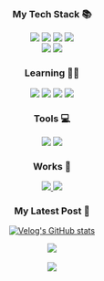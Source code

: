 <div align=center>
  
### My Tech Stack 📚
  <img src="https://img.shields.io/badge/HTML5-E34F26?style=for-the-badge&logo=HTML5&logoColor=white"/>
  <img src="https://img.shields.io/badge/CSS3-1572B6?style=for-the-badge&logo=CSS3&logoColor=white"/>
  <img src="https://img.shields.io/badge/JavaScript-F7DF1E?style=for-the-badge&logo=JavaScript&logoColor=white"/> 
  <img src="https://img.shields.io/badge/React-61DAFB?style=for-the-badge&logo=React&logoColor=white"/>
  <br/>
  <img src="https://img.shields.io/badge/Redux-764ABC?style=for-the-badge&logo=Redux&logoColor=white"/>
  <img src="https://img.shields.io/badge/styled components-DB7093?style=for-the-badge&logo=styled-components&logoColor=white"/>
 
### Learning 🧑‍💻
  <img src="https://img.shields.io/badge/TypeScript-3178C6?style=for-the-badge&logo=TypeScript&logoColor=white"/> 
  <img src="https://img.shields.io/badge/Storybook-FF4785?style=for-the-badge&logo=Storybook&logoColor=white"/>
  <img src="https://img.shields.io/badge/Node.js-339933?style=for-the-badge&logo=Node.js&logoColor=white"/>
  <img src="https://img.shields.io/badge/GraphQL-E10098?style=for-the-badge&logo=GraphQL&logoColor=white"/>

### Tools 💻
<img src="https://img.shields.io/badge/Visual Studio Code-007ACC?style=for-the-badge&logo=Visual Studio Code&logoColor=white"/> <a href="https://github.com/JaneChun"><img src="https://img.shields.io/badge/GitHub-181717?style=for-the-badge&logo=GitHub&logoColor=white"/></a>

### Works 📖
  <a href="https://velog.io/@wlwl99">
    <img src="https://img.shields.io/badge/Velog-20C997?style=for-the-badge&logo=Velog&logoColor=white"/> 
  </a>
  <a href="https://codesandbox.io/u/JaneChun">
    <img src="https://img.shields.io/badge/CodeSandbox-151515?style=for-the-badge&logo=CodeSandbox&logoColor=white"/>
  </a> 

### My Latest Post 📄
[![Velog's GitHub stats](https://velog-readme-stats.vercel.app/api?name=wlwl99)](https://velog.io/@wlwl99)

<img src="https://github-readme-stats.vercel.app/api/top-langs/?username=JaneChun&layout=compact"><br><br>
<img src="https://github-readme-stats.vercel.app/api?username=JaneChun&show_icons=true">
</div>
  
  
<!--
**JaneChun/JaneChun** is a ✨ _special_ ✨ repository because its `README.md` (this file) appears on your GitHub profile.

Here are some ideas to get you started:

- 🔭 I’m currently working on ...
- 🌱 I’m currently learning ...
- 👯 I’m looking to collaborate on ...
- 🤔 I’m looking for help with ...
- 💬 Ask me about ...
- 📫 How to reach me: ...
- 😄 Pronouns: ...
- ⚡ Fun fact: ...
-->

